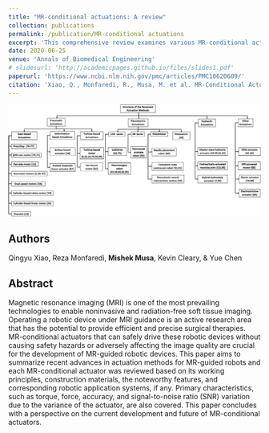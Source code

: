```yaml
---
title: "MR-conditional actuations: A review"
collection: publications
permalink: /publication/MR-conditional actuations
excerpt: 'This comprehensive review examines various MR-conditional actuation methods for robotic devices used in MRI environments, including pneumatic, piezoelectric, hydraulic, and novel actuators, discussing their working principles, advantages, limitations, and applications to guide researchers and engineers in developing MRI-compatible robotic systems.'
date: 2020-06-25
venue: 'Annals of Biomedical Engineering'
# slidesurl: 'http://academicpages.github.io/files/slides1.pdf'
paperurl: 'https://www.ncbi.nlm.nih.gov/pmc/articles/PMC10620609/'
citation: 'Xiao, Q., Monfaredi, R., Musa, M. et al. MR-Conditional Actuations: A Review. Ann Biomed Eng 48, 2707–2733 (2020). https://doi.org/10.1007/s10439-020-02597-8'
---
```


<img src="/images/mri_review_1.png" alt="image info" width="800" style="margin-right: 10px;"/>

## Authors
Qingyu Xiao, Reza Monfaredi, **Mishek Musa**, Kevin Cleary, & Yue Chen
## Abstract
Magnetic resonance imaging (MRI) is one of the most prevailing technologies to enable noninvasive and radiation-free soft tissue imaging. Operating a robotic device under MRI guidance is an active research area that has the potential to provide efficient and precise surgical therapies. MR-conditional actuators that can safely drive these robotic devices without causing safety hazards or adversely affecting the image quality are crucial for the development of MR-guided robotic devices. This paper aims to summarize recent advances in actuation methods for MR-guided robots and each MR-conditional actuator was reviewed based on its working principles, construction materials, the noteworthy features, and corresponding robotic application systems, if any. Primary characteristics, such as torque, force, accuracy, and signal-to-noise ratio (SNR) variation due to the variance of the actuator, are also covered. This paper concludes with a perspective on the current development and future of MR-conditional actuators.